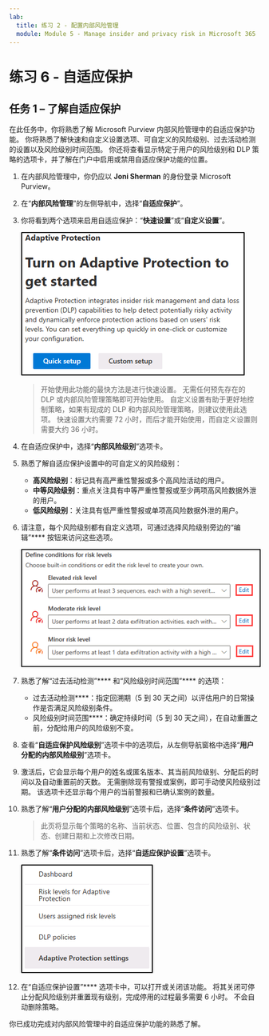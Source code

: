 ```yaml
---
lab:
  title: 练习 2 - 配置内部风险管理
  module: Module 5 - Manage insider and privacy risk in Microsoft 365
---
```


<!--
# Exercise 5 - Configure Insider Risk Management
-->
# 练习 6 - 自适应保护

<!-- Need a proper description -->

## 任务 1 – 了解自适应保护

在此任务中，你将熟悉了解 Microsoft Purview 内部风险管理中的自适应保护功能。 你将熟悉了解快速和自定义设置选项、可自定义的风险级别、过去活动检测的设置以及风险级别时间范围。 你还将查看显示特定于用户的风险级别和 DLP 策略的选项卡，并了解在门户中启用或禁用自适应保护功能的位置。

1. 在内部风险管理中，你仍应以 **Joni Sherman** 的身份登录 Microsoft Purview。

1. 在“**内部风险管理**”的左侧导航中，选择“**自适应保护**”。

1. 你将看到两个选项来启用自适应保护：“**快速设置**”或“**自定义设置**”。

    ![开始使用自适应保护功能时的可用选项的屏幕截图。](../Media/turn-on-adaptive-protection.png)

    >开始使用此功能的最快方法是进行快速设置。 无需任何预先存在的 DLP 或内部风险管理策略即可开始使用。 自定义设置有助于更好地控制策略，如果有现成的 DLP 和内部风险管理策略，则建议使用此选项。 快速设置大约需要 72 小时，而后才能开始使用，而自定义设置则需要大约 36 小时。

1. 在自适应保护中，选择“**内部风险级别**”选项卡。

1. 熟悉了解自适应保护设置中的可自定义的风险级别：

    - **高风险级别**：标记具有高严重性警报或多个高风险活动的用户。
    - **中等风险级别**：重点关注具有中等严重性警报或至少两项高风险数据外泄的用户。
    - **低风险级别**：关注具有低严重性警报或单项高风险数据外泄的用户。

1. 请注意，每个风险级别都有自定义选项，可通过选择风险级别旁边的“编辑”**** 按钮来访问这些选项。

    ![自适应保护部分中的“定义风险级别条件”的屏幕截图](../Media/adaptive-protection-navigation-risk-level-edit.png)

1. 熟悉了解“过去活动检测”**** 和“风险级别时间范围”**** 的选项：

    - 过去活动检测****：指定回溯期（5 到 30 天之间）以评估用户的日常操作是否满足风险级别条件。
    - 风险级别时间范围****：确定持续时间（5 到 30 天之间），在自动重置之前，分配给用户的风险级别不变。

1. 查看“**自适应保护风险级别**”选项卡中的选项后，从左侧导航窗格中选择“**用户分配的内部风险级别**”选项卡。

1. 激活后，它会显示每个用户的姓名或匿名版本、其当前风险级别、分配后的时间以及自动重置前的天数。 无需删除现有警报或案例，即可手动使风险级别过期。 该选项卡还显示每个用户的当前警报和已确认案例的数量。

1. 熟悉了解“**用户分配的内部风险级别**”选项卡后，选择“**条件访问**”选项卡。

    >此页将显示每个策略的名称、当前状态、位置、包含的风险级别、状态、创建日期和上次修改日期。

1. 熟悉了解“**条件访问**”选项卡后，选择“**自适应保护设置**”选项卡。

    ![自适应保护部分中选定的“自适应保护设置”的屏幕截图。](../Media/adaptive-protection-settings-selected.png)

1. 在“自适应保护设置”**** 选项卡中，可以打开或关闭该功能。 将其关闭可停止分配风险级别并重置现有级别，完成停用的过程最多需要 6 小时。 不会自动删除策略。

你已成功完成对内部风险管理中的自适应保护功能的熟悉了解。
